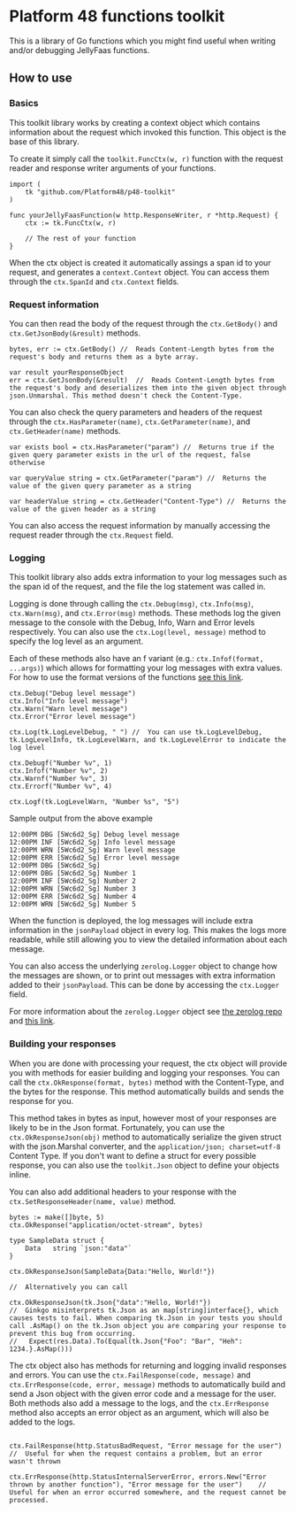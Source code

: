 # Platform 48 functions toolkit
This is a library of Go functions which you might find useful when writing and/or debugging JellyFaas functions. 

## How to use
### Basics

This toolkit library works by creating a context object which contains information about the request which invoked this function. This object is the base of this library. 

To create it simply call the ``toolkit.FuncCtx(w, r)`` function with the request reader and response writer arguments of your functions.

```golang
import (
	tk "github.com/Platform48/p48-toolkit"
)

func yourJellyFaasFunction(w http.ResponseWriter, r *http.Request) {
	ctx := tk.FuncCtx(w, r)
	
	// The rest of your function
}
```

When the ctx object is created it automatically assings a span id to your request, and generates a ``context.Context`` object. You can access them through the ``ctx.SpanId`` and ``ctx.Context`` fields.

### Request information
You can then read the body of the request through the ``ctx.GetBody()`` and ``ctx.GetJsonBody(&result)`` methods.

```golang
bytes, err := ctx.GetBody() //  Reads Content-Length bytes from the request's body and returns them as a byte array.

var result yourResponseObject
err = ctx.GetJsonBody(&result)  //  Reads Content-Length bytes from the request's body and deserializes them into the given object through json.Unmarshal. This method doesn't check the Content-Type.
```

You can also check the query parameters and headers of the request through the ``ctx.HasParameter(name)``, ``ctx.GetParameter(name)``, and ``ctx.GetHeader(name)`` methods.
```golang
var exists bool = ctx.HasParameter("param") //  Returns true if the given query parameter exists in the url of the request, false otherwise

var queryValue string = ctx.GetParameter("param") //  Returns the value of the given query parameter as a string

var headerValue string = ctx.GetHeader("Content-Type") //  Returns the value of the given header as a string
```

You can also access the request information by manually accessing the request reader through the ``ctx.Request`` field.

### Logging

This toolkit library also adds extra information to your log messages such as the span id of the request, and the file the log statement was called in.

Logging is done through calling the ``ctx.Debug(msg)``, ``ctx.Info(msg)``, ``ctx.Warn(msg)``, and ``ctx.Error(msg)`` methods. 
These methods log the given message to the console with the Debug, Info, Warn and Error levels respectively. You can also use the ``ctx.Log(level, message)`` method to specify the log level as an argument.

Each of these methods also have an f variant (e.g.: ``ctx.Infof(format, ...args)``) which allows for formatting your log messages with extra values. For how to use the format versions of the functions [see this link](https://pkg.go.dev/fmt#hdr-Printing).

```golang
ctx.Debug("Debug level message")
ctx.Info("Info level message")
ctx.Warn("Warn level message")
ctx.Error("Error level message")

ctx.Log(tk.LogLevelDebug, " ") //  You can use tk.LogLevelDebug, tk.LogLevelInfo, tk.LogLevelWarn, and tk.LogLevelError to indicate the log level

ctx.Debugf("Number %v", 1)
ctx.Infof("Number %v", 2)
ctx.Warnf("Number %v", 3)
ctx.Errorf("Number %v", 4)

ctx.Logf(tk.LogLevelWarn, "Number %s", "5")
```



Sample output from the above example

```text
12:00PM DBG [5Wc6d2_Sg] Debug level message
12:00PM INF [5Wc6d2_Sg] Info level message
12:00PM WRN [5Wc6d2_Sg] Warn level message
12:00PM ERR [5Wc6d2_Sg] Error level message
12:00PM DBG [5Wc6d2_Sg]  
12:00PM DBG [5Wc6d2_Sg] Number 1
12:00PM INF [5Wc6d2_Sg] Number 2
12:00PM WRN [5Wc6d2_Sg] Number 3
12:00PM ERR [5Wc6d2_Sg] Number 4
12:00PM WRN [5Wc6d2_Sg] Number 5
```
When the function is deployed, the log messages will include extra information in the ``jsonPayload`` object in every log. This makes the logs more readable, while still allowing you to view the detailed information about each message.

You can also access the underlying ``zerolog.Logger`` object to change how the messages are shown, or to print out messages with extra information added to their ``jsonPayload``. This can be done by accessing the ``ctx.Logger`` field.

For more information about the ``zerolog.Logger`` object see [the zerolog repo](https://github.com/rs/zerolog/) and [this link](https://pkg.go.dev/github.com/rs/zerolog).

### Building your responses

When you are done with processing your request, the ctx object will provide you with methods for easier building and logging your responses.
You can call the ``ctx.OkResponse(format, bytes)`` method with the Content-Type, and the bytes for the response. This method automatically builds and sends the response for you.

This method takes in bytes as input, however most of your responses are likely to be in the Json format. Fortunately, you can use the ``ctx.OkResponseJson(obj)`` method to automatically serialize the given struct with the json.Marshal converter, and the ``application/json; charset=utf-8`` Content Type.
If you don't want to define a struct for every possible response, you can also use the ``toolkit.Json`` object to define your objects inline.

You can also add additional headers to your response with the ``ctx.SetResponseHeader(name, value)`` method.

```golang
bytes := make([]byte, 5)
ctx.OkResponse("application/octet-stream", bytes)

type SampleData struct {
    Data   string `json:"data"`
}

ctx.OkResponseJson(SampleData{Data:"Hello, World!"})

//  Alternatively you can call

ctx.OkResponseJson(tk.Json{"data":"Hello, World!"})
//  Ginkgo misinterprets tk.Json as an map[string]interface{}, which causes tests to fail. When comparing tk.Json in your tests you should call .AsMap() on the tk.Json object you are comparing your response to prevent this bug from occurring.
//   Expect(res.Data).To(Equal(tk.Json{"Foo": "Bar", "Heh": 1234.}.AsMap()))
```

The ctx object also has methods for returning and logging invalid responses and errors. You can use the ``ctx.FailResponse(code, message)`` and ``ctx.ErrResponse(code, error, message)`` methods to automatically build and send a Json object with the given error code and a message for the user. Both methods also add a message to the logs, and the ``ctx.ErrResponse`` method also accepts an error object as an argument, which will also be added to the logs.

```golang

ctx.FailResponse(http.StatusBadRequest, "Error message for the user")   //  Useful for when the request contains a problem, but an error wasn't thrown

ctx.ErrResponse(http.StatusInternalServerError, errors.New("Error thrown by another function"), "Error message for the user")    //  Useful for when an error occurred somewhere, and the request cannot be processed.
```
